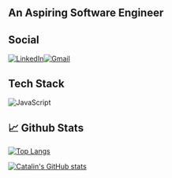 ## An Aspiring Software Engineer ##



## Social ##
[![LinkedIn](https://img.shields.io/badge/LinkedIn-%230077B5.svg?logo=linkedin&logoColor=white)](https://linkedin.com/in/joebert-cajuday-95b957281)[![Gmail](https://img.shields.io/badge/Gmail-D14836?logo=Gmail&logoColor=white)](mailto:cajudayjoebert1@gmail.com)

## Tech Stack ##

![JavaScript](https://img.shields.io/badge/javascript-%23323330.svg?style=flat&logo=javascript&logoColor=%23F7DF1E)


## &#x1f4c8; Github Stats ##

[![Top Langs](https://github-readme-stats.vercel.app/api/top-langs/?username=JoebertCajuday&hide=java,html,css&theme=radical)](https://github.com/anuraghazra/github-readme-stats)

[![Catalin's GitHub stats](https://github-readme-stats.vercel.app/api?username=JoebertCajuday&theme=radical)](https://github.com/anuraghazra/github-readme-stats)

<!--
**JoebertCajuday/JoebertCajuday** is a ✨ _special_ ✨ repository because its `README.md` (this file) appears on your GitHub profile.

Here are some ideas to get you started:

- 🔭 I’m currently working on ...
- 🌱 I’m currently learning ...
- 👯 I’m looking to collaborate on ...
- 🤔 I’m looking for help with ...
- 💬 Ask me about ...
- 📫 How to reach me: ...
- 😄 Pronouns: ...
- ⚡ Fun fact: ...
-->
